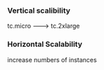 ### Vertical scalibility 
tc.micro ---> tc.2xlarge

### Horizontal Scalability
increase numbers of instances 